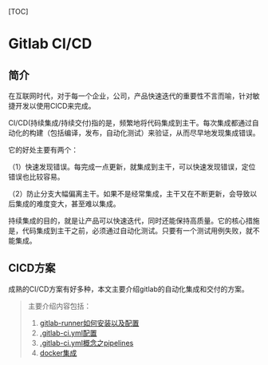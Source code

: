 [TOC]

# Gitlab CI/CD

## 简介

在互联网时代，对于每一个企业，公司，产品快速迭代的重要性不言而喻，针对敏捷开发以使用CICD来完成。



CI/CD(持续集成/持续交付)指的是，频繁地将代码集成到主干。每次集成都通过自动化的构建（包括编译，发布，自动化测试）来验证，从而尽早地发现集成错误。

它的好处主要有两个：

（1）快速发现错误。每完成一点更新，就集成到主干，可以快速发现错误，定位错误也比较容易。

（2）防止分支大幅偏离主干。如果不是经常集成，主干又在不断更新，会导致以后集成的难度变大，甚至难以集成。

持续集成的目的，就是让产品可以快速迭代，同时还能保持高质量。它的核心措施是，代码集成到主干之前，必须通过自动化测试。只要有一个测试用例失败，就不能集成。



## CICD方案

成熟的CI/CD方案有好多种，本文主要介绍gitlab的自动化集成和交付的方案。

> 主要介绍内容包括：
>
> 1. [gitlab-runner如何安装以及配置](https://github.com/yancongcong1/blog/blob/master/gitlab-ci/lesson3/README.md)
> 2. [.gitlab-ci.yml配置](https://github.com/yancongcong1/blog/blob/master/gitlab-ci/lesson4/README.md)
> 3. [.gitlab-ci.yml概念之pipelines](https://github.com/yancongcong1/blog/blob/master/gitlab-ci/lesson5/README.md)
> 4. [docker集成](https://github.com/yancongcong1/blog/blob/master/gitlab-ci/lesson6/README.md)


